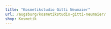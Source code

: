 ```yaml
---
title: "Kosmetikstudio Gitti Neumaier"
url: /augsburg/kosmetikstudio-gitti-neumaier/
shop: Kosmetik
---
```

